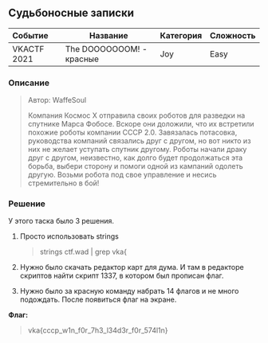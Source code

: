 ##  Судьбоносные записки

| Событие | Название | Категория | Сложность |
| :------ | ---- | ---- | ---- |
| VKACTF 2021 |  The DOOOOOOOM! - красные | Joy | Easy |

### Описание

> Автор: WaffeSoul
>
> Компания Космос Х отправила своих роботов для разведки на спутнике Марса Фобосе. Вскоре они доложили, что их встретили похожие роботы компании СССР 2.0. Завязалась потасовка, руководства компаний связались друг с другом, но вот никто из них не желает уступать спутник другому. Роботы начали драку друг с другом, неизвестно, как долго будет продолжаться эта борьба, выбери сторону и помоги одной из кампаний одолеть другую. Возьми робота под свое управление и несись стремительно в бой!


 

### Решение

У этого таска было 3 решения.

1. Просто использовать strings
    >strings ctf.wad | grep vka{

2. Нужно было скачать редактор карт для дума. И там в редакторе скриптов найти скрипт 1337, в котором был прописан флаг.

3. Нужно было за красную команду набрать 14 флагов и не много подождать. После появиться флаг на экране.

**Флаг:**

>vka{cccp_w1n_f0r_7h3_l34d3r_f0r_574l1n}